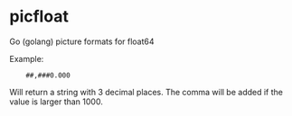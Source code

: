 # picfloat

Go (golang) picture formats for float64

Example:

```
	##,###0.000

```

Will return a string with 3 decimal places.  The comma will be added if the value is larger than 1000.



